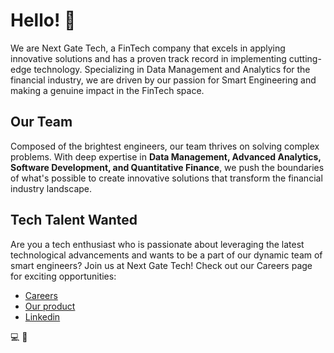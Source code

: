 # Hello! :rocket:

We are Next Gate Tech, a FinTech company that excels in applying innovative solutions and has a proven track record in implementing cutting-edge technology. Specializing in Data Management and Analytics for the financial industry, we are driven by our passion for Smart Engineering and making a genuine impact in the FinTech space.

## Our Team
Composed of the brightest engineers, our team thrives on solving complex problems. With deep expertise in **Data Management, Advanced Analytics, Software Development, and Quantitative Finance**, we push the boundaries of what's possible to create innovative solutions that transform the financial industry landscape.

## Tech Talent Wanted
Are you a tech enthusiast who is passionate about leveraging the latest technological advancements and wants to be a part of our dynamic team of smart engineers? Join us at Next Gate Tech! Check out our Careers page for exciting opportunities:

- [Careers](https://nextgatetech.com/content/#!/careers)
- [Our product](https://nextgatetech.com)
- [Linkedin](https://www.linkedin.com/company/next-gate-tech/)

:computer: :rocket:

